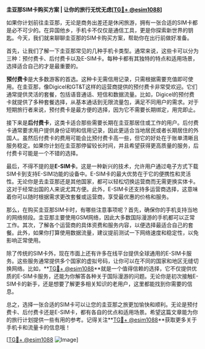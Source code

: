 **圭亚那SIM卡购买方案 | 让你的旅行无忧无虑[[TG💪+ @esim1088](https://t.me/s/esim1088)]**

如果你计划前往圭亚那，无论是商务出差还是休闲旅游，拥有一张合适的SIM卡都是必不可少的。在异国他乡，手机卡不仅仅是通信工具，更是你探索新世界的钥匙。今天，我们就来聊聊圭亚那的SIM卡购买方案，帮助你在出行前做好准备。

首先，让我们了解一下圭亚那常见的几种手机卡类型。通常来说，这些卡可以分为三种：预付费卡、后付费卡以及E-SIM卡。每种卡都有其独特的特点和适用场景，选择适合自己的才是最重要的。

**预付费卡**是大多数游客的首选。这种卡无需信用记录，只需根据需要充值即可使用。在圭亚那，像Digicel和GT&T这样的运营商提供的预付费卡非常受欢迎。它们通常提供灵活的套餐，包括语音通话、短信和数据流量。比如，Digicel的预付费卡就提供了多种套餐选择，从基本通话到无限流量包，满足不同用户的需求。对于短期旅行者来说，预付费卡是最方便的选择，因为它不需要长期绑定，用完即止。

接下来是**后付费卡**，这类卡适合那些需要长期在圭亚那居住或工作的用户。后付费卡通常要求用户提供身份证明和信用记录，因此更适合当地居民或者长期居住的外国人。虽然后付费卡的费用可能会比预付费卡高一些，但它的好处在于账单清晰且服务稳定。如果你计划在圭亚那停留较长时间，并且希望获得更高质量的服务，后付费卡可能是一个不错的选择。

最后，不得不提的是**E-SIM卡**。这是一种新兴的技术，允许用户通过电子方式下载SIM卡到支持E-SIM功能的设备中。E-SIM卡的最大优势在于它的便携性和灵活性。无论你是去圭亚那还是其他国家，都可以轻松切换运营商而无需更换实体卡。这对于经常出国的人来说尤其方便。此外，E-SIM卡还支持多运营商选择，这意味着你可以随时根据需求更改套餐或运营商，享受最优惠的价格和服务。

那么，在购买圭亚那SIM卡时，有哪些注意事项呢？首先，确保你的手机支持当地的网络频段。圭亚那主要使用GSM网络，因此大多数国际漫游的手机都可以正常工作。其次，了解各个运营商的具体资费和服务内容，以便选择最适合自己的套餐。此外，如果你打算使用数据流量，建议提前测试一下网络速度和稳定性，以免影响正常使用。

除了传统的SIM卡外，现在市面上还有许多在线平台提供全球通用的E-SIM卡服务。这些服务通常提供多个国家的虚拟号码，让你可以在不同的国家和地区无缝切换网络。比如，**[TG💪+ @esim1088](https://t.me/s/esim1088)**就是一个值得信赖的选择，它不仅提供优质的E-SIM卡服务，还能为你解答各种关于国际漫游的问题。无论你是初次接触E-SIM卡的新手，还是想要了解更多相关知识的老用户，这里都能找到你需要的信息。

总之，选择一张合适的SIM卡可以让您的圭亚那之旅更加愉快和顺利。无论是预付费卡、后付费卡还是E-SIM卡，都有各自的优点和适用场景。希望这篇文章能为你的旅行计划提供一些有用的参考。记得关注**[TG💪+ @esim1088](https://t.me/s/esim1088)**获取更多关于手机卡和流量卡的信息哦！

[[TG💪+ @esim1088](https://t.me/s/esim1088) ![Image](https://i.postimg.cc/4NQfJmqS/Snipaste-2025-05-13-00-14-12.png)]